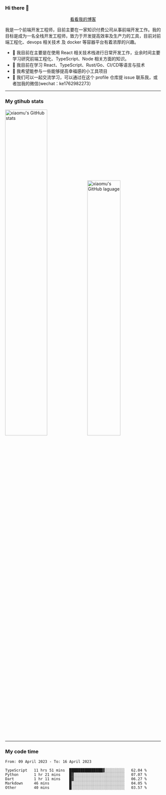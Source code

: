 ### Hi there 👋

<p align="center">
  <a href="https://blog.realjacket.site/">看看我的博客</a>
</p>

我是一个前端开发工程师，目前主要在一家知识付费公司从事前端开发工作。我的目标是成为一名全栈开发工程师，致力于开发提高效率及生产力的工具，目前对前端工程化、devops 相关技术 及 docker 等容器平台有着浓厚的兴趣。

- 🔭 我目前在主要是在使用 React 相关技术栈进行日常开发工作，业余时间主要学习研究前端工程化、TypeScript、Node 相关方面的知识。
- 🌱 我目前在学习 React、TypeScript、Rust/Go、CI/CD等语言与技术
- 👯 我希望能参与一些能够提高幸福感的小工具项目
- 💬 我们可以一起交流学习，可以通过在这个 profile 仓库提 issue 联系我，或者加我的微信(wechat：ke1762982273）

***

### My gtihub stats

<a><img src="https://github-readme-stats-git-masterrstaa-rickstaa.vercel.app/api?username=real-jacket&&show_icons=true" title="xiaomu's GitHub stats" alt="xiaomu's GitHub stats" style="width:52%;"/></a>
<a><img src="https://github-readme-stats-git-masterrstaa-rickstaa.vercel.app/api/top-langs/?username=real-jacket&layout=compact" title="xiaomu's GitHub laguage" alt="xiaomu's GitHub laguage" style="width:46%;"/><a/>

***

### My code time

<!--START_SECTION:waka-->

```text
From: 09 April 2023 - To: 16 April 2023

TypeScript   11 hrs 51 mins  ███████████████▓░░░░░░░░░   62.04 %
Python       1 hr 21 mins    █▓░░░░░░░░░░░░░░░░░░░░░░░   07.07 %
Dart         1 hr 11 mins    █▓░░░░░░░░░░░░░░░░░░░░░░░   06.27 %
Markdown     46 mins         █░░░░░░░░░░░░░░░░░░░░░░░░   04.05 %
Other        40 mins         █░░░░░░░░░░░░░░░░░░░░░░░░   03.57 %
```

<!--END_SECTION:waka-->
